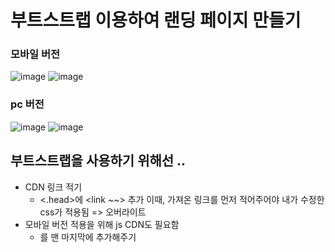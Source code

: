 # 부트스트랩 이용하여 랜딩 페이지 만들기

### 모바일 버전
![image](https://user-images.githubusercontent.com/101108440/220680188-0dd57668-d217-439a-838e-941316325d24.png)
![image](https://user-images.githubusercontent.com/101108440/220680267-5b2dc75c-6809-4c5c-851c-ac37d08b4e4a.png)

### pc 버전
![image](https://user-images.githubusercontent.com/101108440/220680369-0b73c85f-9ba6-488e-ba4d-9a44a3b8e69b.png)
![image](https://user-images.githubusercontent.com/101108440/220680433-bb74b244-f2ec-40a9-bca1-f806bab57d26.png)

## 부트스트랩을 사용하기 위해선 .. 
- CDN 링크 적기
  - <.head>에 <link ~~> 추가 
    이때, 가져온 링크를 먼저 적어주어야 내가 수정한 css가 적용됨 => 오버라이트
- 모바일 버전 적용을 위해 js CDN도 필요함
  - <script></script>를 <body> 맨 마지막에 추가해주기
